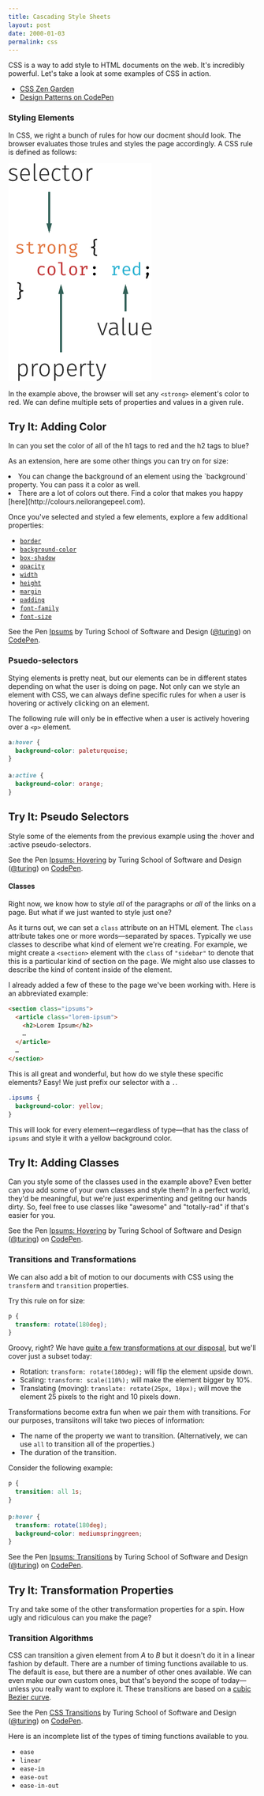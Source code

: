 ```yaml
---
title: Cascading Style Sheets
layout: post
date: 2000-01-03
permalink: css
---
```


CSS is a way to add style to HTML documents on the web. It's incredibly powerful. Let's take a look at some examples of CSS in action.

- [CSS Zen Garden](http://www.csszengarden.com)
- [Design Patterns on CodePen](http://codepen.io/patterns/)

### Styling Elements

In CSS, we right a bunch of rules for how our docment should look. The browser evaluates those trules and styles the page accordingly. A CSS rule is defined as follows:

![Anatomy of a CSS Selector](/images/css-rule.png)

In the example above, the browser will set any `<strong>` element's color to red. We can define multiple sets of properties and values in a given rule.

<div class="try-it">
<h2>Try It: Adding Color</h2>

<p>In can you set the color of all of the h1 tags to red and the h2 tags to blue?</p>

<p>As an extension, here are some other things you can try on for size:</p>

<li>You can change the background of an element using the `background` property. You can pass it a color as well.</li>
<li>There are a lot of colors out there. Find a color that makes you happy [here](http://colours.neilorangepeel.com).</li>
</div>

Once you've selected and styled a few elements, explore a few additional properties:

- [`border`](https://developer.mozilla.org/en-US/docs/Web/CSS/border)
- [`background-color`](https://developer.mozilla.org/en-US/docs/Web/CSS/background-color)
- [`box-shadow`](https://developer.mozilla.org/en-US/docs/Web/CSS/box-shadow)
- [`opacity`](https://developer.mozilla.org/en-US/docs/Web/CSS/opacity)
- [`width`](https://developer.mozilla.org/en-US/docs/Web/CSS/width)
- [`height`](https://developer.mozilla.org/en-US/docs/Web/CSS/height)
- [`margin`](https://developer.mozilla.org/en-US/docs/Web/CSS/margin)
- [`padding`](https://developer.mozilla.org/en-US/docs/Web/CSS/padding)
- [`font-family`](https://developer.mozilla.org/en-US/docs/Web/CSS/font-family)
- [`font-size`](https://developer.mozilla.org/en-US/docs/Web/CSS/font-size)

<p data-height="300" data-theme-id="23788" data-slug-hash="gMaVam" data-default-tab="css,result" data-user="turing" data-embed-version="2" class="codepen">See the Pen <a href="http://codepen.io/team/turing/pen/gMaVam/">Ipsums</a> by Turing School of Software and Design (<a href="http://codepen.io/turing">@turing</a>) on <a href="http://codepen.io">CodePen</a>.</p>

### Psuedo-selectors

Stying elements is pretty neat, but our elements can be in different states depending on what the user is doing on page. Not only can we style an element with CSS, we can always define specific rules for when a user is hovering or actively clicking on an element.

The following rule will only be in effective when a user is actively hovering over a `<p>` element.

```css
a:hover {
  background-color: paleturquoise;
}

a:active {
  background-color: orange;
}
```

<div class="try-it">
<h2>Try It: Pseudo Selectors</h2>

<p>Style some of the elements from the previous example using the :hover and :active pseudo-selectors.</p>
</div>

<p data-height="300" data-theme-id="23788" data-slug-hash="RRWXVp" data-default-tab="css,result" data-user="turing" data-embed-version="2" data-editable="true" class="codepen">See the Pen <a href="http://codepen.io/team/turing/pen/RRWXVp/">Ipsums: Hovering</a> by Turing School of Software and Design (<a href="http://codepen.io/turing">@turing</a>) on <a href="http://codepen.io">CodePen</a>.</p>

#### Classes

Right now, we know how to style _all_ of the paragraphs or _all_ of the links on a page. But what if we just wanted to style just one?

As it turns out, we can set a `class` attribute on an HTML element. The `class` attribute takes one or more words—separated by spaces. Typically we use classes to describe what kind of element we're creating. For example, we might create a `<section>` element with the `class` of `"sidebar"` to denote that this is a particular kind of section on the page. We might also use classes to describe the kind of content inside of the element.

I already added a few of these to the page we've been working with. Here is an abbreviated example:

```html
<section class="ipsums">
  <article class="lorem-ipsum">
    <h2>Lorem Ipsum</h2>
    …
  </article>
  …
</section>
```

This is all great and wonderful, but how do we style these specific elements? Easy! We just prefix our selector with a `.`.

```css
.ipsums {
  background-color: yellow;
}
```

This will look for every element—regardless of type—that has the class of `ipsums` and style it with a yellow background color.

<div class="try-it">
<h2>Try It: Adding Classes</h2>

<p>Can you style some of the classes used in the example above? Even better can you add some of your own classes and style them? In a perfect world, they'd be meaningful, but we're just experimenting and getitng our hands dirty. So, feel free to use classes like "awesome" and "totally-rad" if that's easier for you.</p>
</div>

<p data-height="300" data-theme-id="23788" data-slug-hash="RRWXVp" data-default-tab="css,result" data-user="turing" data-embed-version="2" data-editable="true" class="codepen">See the Pen <a href="http://codepen.io/team/turing/pen/RRWXVp/">Ipsums: Hovering</a> by Turing School of Software and Design (<a href="http://codepen.io/turing">@turing</a>) on <a href="http://codepen.io">CodePen</a>.</p>

### Transitions and Transformations

We can also add a bit of motion to our documents with CSS using the `transform` and `transition` properties.

Try this rule on for size:

```css
p {
  transform: rotate(180deg);
}
```

Groovy, right? We have [quite a few transformations at our disposal](https://developer.mozilla.org/en-US/docs/Web/CSS/transform), but we'll cover just a subset today:

- Rotation: `transform: rotate(180deg);` will flip the element upside down.
- Scaling: `transform: scale(110%);` will make the element bigger by 10%.
- Translating (moving): `translate: rotate(25px, 10px);` will move the element 25 pixels to the right and 10 pixels down.

Transformations become extra fun when we pair them with transitions. For our purposes, transiitons will take two pieces of information:

- The name of the property we want to transition. (Alternatively, we can use `all` to transition all of the properties.)
- The duration of the transition.

Consider the following example:

```css
p {
  transition: all 1s;
}

p:hover {
  transform: rotate(180deg);
  background-color: mediumspringgreen;
}
```

<p data-height="300" data-theme-id="23788" data-slug-hash="ezpqbY" data-default-tab="css,result" data-user="turing" data-embed-version="2" data-editable="true" class="codepen">See the Pen <a href="http://codepen.io/team/turing/pen/ezpqbY/">Ipsums: Transitions</a> by Turing School of Software and Design (<a href="http://codepen.io/turing">@turing</a>) on <a href="http://codepen.io">CodePen</a>.</p>

<div class="try-it">
<h2>Try It: Transformation Properties</h2>

<p>Try and take some of the other transformation properties for a spin. How ugly and ridiculous can you make the page?</p>
</div>

### Transition Algorithms

CSS can transition a given element from _A_ to _B_ but it doesn't do it in a linear fashion by default. There are a number of timing functions available to us. The default is `ease`, but there are a number of other ones available. We can even make our own custom ones, but that's beyond the scope of today—unless you really want to explore it. These transitions are based on a <a href="http://cubic-bezier.com/">cubic Bezier curve</a>. 

<p data-height="300" data-theme-id="23788" data-slug-hash="pbjWGR" data-default-tab="css,result" data-user="turing" data-embed-version="2" class="codepen">See the Pen <a href="https://codepen.io/team/turing/pen/pbjWGR/">CSS Transitions</a> by Turing School of Software and Design (<a href="http://codepen.io/turing">@turing</a>) on <a href="http://codepen.io">CodePen</a>.</p>

Here is an incomplete list of the types of timing functions available to you.

- `ease`
- `linear`
- `ease-in`
- `ease-out`
- `ease-in-out`
